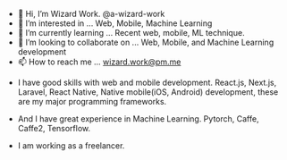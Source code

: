 - 👋 Hi, I’m Wizard Work.  @a-wizard-work
- 👀 I’m interested in ...
      Web, Mobile, Machine Learning
- 🌱 I’m currently learning ...
      Recent web, mobile, ML technique.
- 💞️ I’m looking to collaborate on ...
      Web, Mobile, and Machine Learning development
- 📫 How to reach me ...
      wizard.work@pm.me

<!---
a-wizard-work/a-wizard-work is a ✨ special ✨ repository because its `README.md` (this file) appears on your GitHub profile.
You can click the Preview link to take a look at your changes.
--->
 - I have good skills with web and mobile development.
React.js, Next.js, Laravel, React Native, Native mobile(iOS, Android) development, these are my major programming frameworks.
 - And I have great experience in Machine Learning.
Pytorch, Caffe, Caffe2, Tensorflow.

- I am working as a freelancer.
